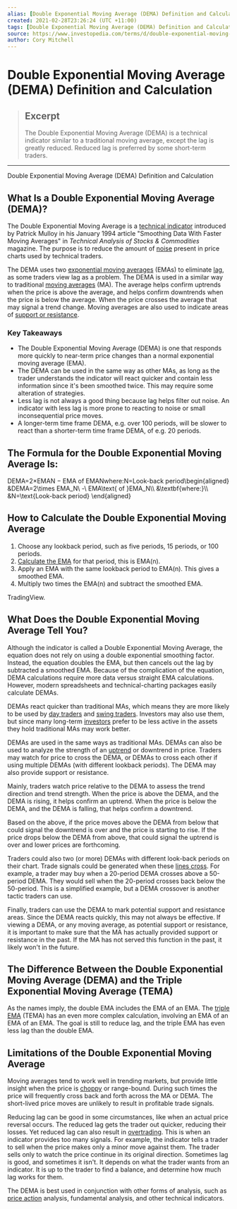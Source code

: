 ```yaml
---
alias: [Double Exponential Moving Average (DEMA) Definition and Calculation]
created: 2021-02-28T23:26:24 (UTC +11:00)
tags: [Double Exponential Moving Average (DEMA) Definition and Calculation, Double Exponential Moving Average (DEMA) Definition and Calculation]
source: https://www.investopedia.com/terms/d/double-exponential-moving-average.asp
author: Cory Mitchell
---
```


# Double Exponential Moving Average (DEMA) Definition and Calculation

> ## Excerpt
> The Double Exponential Moving Average (DEMA) is a technical indicator similar to a traditional moving average, except the lag is greatly reduced. Reduced lag is preferred by some short-term traders.

---

Double Exponential Moving Average (DEMA) Definition and Calculation
## What Is a Double Exponential Moving Average (DEMA)?

The Double Exponential Moving Average is a [technical indicator](https://www.investopedia.com/terms/t/technicalindicator.asp) introduced by Patrick Mulloy in his January 1994 article "Smoothing Data With Faster Moving Averages" in _Technical Analysis of Stocks & Commodities_ magazine. The purpose is to reduce the amount of [noise](https://www.investopedia.com/terms/n/noise.asp) present in price charts used by technical traders.

The DEMA uses two [exponential moving averages](https://www.investopedia.com/terms/e/ema.asp) (EMAs) to eliminate [lag](https://www.investopedia.com/terms/l/laggingindicator.asp), as some traders view lag as a problem. The DEMA is used in a similar way to traditional [moving averages](https://www.investopedia.com/terms/m/movingaverage.asp) (MA). The average helps confirm uptrends when the price is above the average, and helps confirm downtrends when the price is below the average. When the price crosses the average that may signal a trend change. Moving averages are also used to indicate areas of [support or resistance](https://www.investopedia.com/trading/support-and-resistance-basics/).

### Key Takeaways

-   The Double Exponential Moving Average (DEMA) is one that responds more quickly to near-term price changes than a normal exponential moving average (EMA).
-   The DEMA can be used in the same way as other MAs, as long as the trader understands the indicator will react quicker and contain less information since it's been smoothed twice. This may require some alteration of strategies.
-   Less lag is not always a good thing because lag helps filter out noise. An indicator with less lag is more prone to reacting to noise or small inconsequential price moves.
-   A longer-term time frame DEMA, e.g. over 100 periods, will be slower to react than a shorter-term time frame DEMA, of e.g. 20 periods.

## The Formula for the Double Exponential Moving Average Is:

DEMA\=2×EMAN − EMA of EMANwhere:N\=Look-back period\\begin{aligned} &DEMA=2\\times EMA\_N\\ -\\ EMA\\text{ of }EMA\_N\\\\ &\\textbf{where:}\\\\ &N=\\text{Look-back period} \\end{aligned}

## How to Calculate the Double Exponential Moving Average

1.  Choose any lookback period, such as five periods, 15 periods, or 100 periods.
2.  [Calculate the EMA](https://www.investopedia.com/ask/answers/122314/what-exponential-moving-average-ema-formula-and-how-ema-calculated.asp) for that period, this is EMA(n).
3.  Apply an EMA with the same lookback period to EMA(n). This gives a smoothed EMA.
4.  Multiply two times the EMA(n) and subtract the smoothed EMA.

TradingView.

## What Does the Double Exponential Moving Average Tell You?

Although the indicator is called a Double Exponential Moving Average, the equation does not rely on using a double exponential smoothing factor. Instead, the equation doubles the EMA, but then cancels out the lag by subtracted a smoothed EMA. Because of the complication of the equation, DEMA calculations require more data versus straight EMA calculations. However, modern spreadsheets and technical-charting packages easily calculate DEMAs.

DEMAs react quicker than traditional MAs, which means they are more likely to be used by [day traders](https://www.investopedia.com/terms/d/daytrader.asp) and [swing traders](https://www.investopedia.com/terms/s/swingtrading.asp). Investors may also use them, but since many long-term [investors](https://www.investopedia.com/terms/i/investor.asp) prefer to be less active in the assets they hold traditional MAs may work better.

DEMAs are used in the same ways as traditional MAs. DEMAs can also be used to analyze the strength of an [uptrend](https://www.investopedia.com/terms/u/uptrend.asp) or downtrend in price. Traders may watch for price to cross the DEMA, or DEMAs to cross each other if using multiple DEMAs (with different lookback periods). The DEMA may also provide support or resistance.

Mainly, traders watch price relative to the DEMA to assess the trend direction and trend strength. When the price is above the DEMA, and the DEMA is rising, it helps confirm an uptrend. When the price is below the DEMA, and the DEMA is falling, that helps confirm a downtrend.

Based on the above, if the price moves above the DEMA from below that could signal the downtrend is over and the price is starting to rise. If the price drops below the DEMA from above, that could signal the uptrend is over and lower prices are forthcoming.

Traders could also two (or more) DEMAs with different look-back periods on their chart. Trade signals could be generated when these [lines cross](https://www.investopedia.com/terms/m/movingaverage.asp). For example, a trader may buy when a 20-period DEMA crosses above a 50-period DEMA. They would sell when the 20-period crosses back below the 50-period. This is a simplified example, but a DEMA crossover is another tactic traders can use.

Finally, traders can use the DEMA to mark potential support and resistance areas. Since the DEMA reacts quickly, this may not always be effective. If viewing a DEMA, or any moving average, as potential support or resistance, it is important to make sure that the MA has actually provided support or resistance in the past. If the MA has not served this function in the past, it likely won't in the future.

## The Difference Between the Double Exponential Moving Average (DEMA) and the Triple Exponential Moving Average (TEMA)

As the names imply, the double EMA includes the EMA of an EMA. The [triple EMA](https://www.investopedia.com/terms/t/triple-exponential-moving-average.asp) (TEMA) has an even more complex calculation, involving an EMA of an EMA of an EMA. The goal is still to reduce lag, and the triple EMA has even less lag than the double EMA.

## Limitations of the Double Exponential Moving Average

Moving averages tend to work well in trending markets, but provide little insight when the price is [choppy](https://www.investopedia.com/terms/c/choppymarket.asp) or range-bound. During such times the price will frequently cross back and forth across the MA or DEMA. The short-lived price moves are unlikely to result in profitable trade signals.

Reducing lag can be good in some circumstances, like when an actual price reversal occurs. The reduced lag gets the trader out quicker, reducing their losses. Yet reduced lag can also result in [overtrading](https://www.investopedia.com/terms/o/overtrading.asp). This is when an indicator provides too many signals. For example, the indicator tells a trader to sell when the price makes only a minor move against them. The trader sells only to watch the price continue in its original direction. Sometimes lag is good, and sometimes it isn't. It depends on what the trader wants from an indicator. It is up to the trader to find a balance, and determine how much lag works for them.

The DEMA is best used in conjunction with other forms of analysis, such as [price action](https://www.investopedia.com/terms/p/price-action.asp) analysis, fundamental analysis, and other technical indicators.
